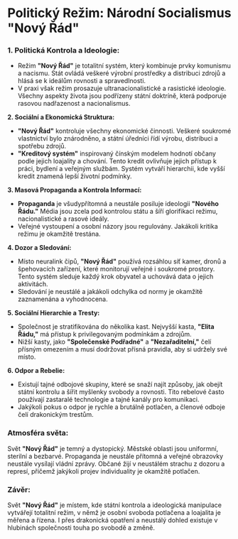 # **Politický Režim: Národní Socialismus "Nový Řád"**
### **1. Politická Kontrola a Ideologie:**
   - Režim **"Nový Řád"** je totalitní systém, který kombinuje prvky komunismu a nacismu. Stát ovládá veškeré výrobní prostředky a distribuci zdrojů a hlásá se k ideálům rovnosti a spravedlnosti.
   - V praxi však režim prosazuje ultranacionalistické a rasistické ideologie. Všechny aspekty života jsou podřízeny státní doktríně, která podporuje rasovou nadřazenost a nacionalismus.

**2. Sociální a Ekonomická Struktura:**
   - **"Nový Řád"** kontroluje všechny ekonomické činnosti. Veškeré soukromé vlastnictví bylo znárodněno, a státní úředníci řídí výrobu, distribuci a spotřebu zdrojů.
   - **"Kreditový systém"** inspirovaný čínským modelem hodnotí občany podle jejich loajality a chování. Tento kredit ovlivňuje jejich přístup k práci, bydlení a veřejným službám. Systém vytváří hierarchii, kde vyšší kredit znamená lepší životní podmínky.

**3. Masová Propaganda a Kontrola Informací:**
   - **Propaganda** je všudypřítomná a neustále posiluje ideologii **"Nového Řádu."** Média jsou zcela pod kontrolou státu a šíří glorifikaci režimu, nacionalistické a rasové ideály.
   - Veřejné vystoupení a osobní názory jsou regulovány. Jakákoli kritika režimu je okamžitě trestána.

**4. Dozor a Sledování:**
   - Místo neuralink čipů, **"Nový Řád"** používá rozsáhlou síť kamer, dronů a špehovacích zařízení, které monitorují veřejné i soukromé prostory. Tento systém sleduje každý krok obyvatel a uchovává data o jejich aktivitách.
   - Sledování je neustálé a jakákoli odchylka od normy je okamžitě zaznamenána a vyhodnocena.

**5. Sociální Hierarchie a Tresty:**
   - Společnost je stratifikována do několika kast. Nejvyšší kasta, **"Elita Řádu,"** má přístup k privilegovaným podmínkám a zdrojům.
   - Nižší kasty, jako **"Společenské Podřadné"** a **"Nezařaditelní,"** čelí přísným omezením a musí dodržovat přísná pravidla, aby si udržely své místo.

**6. Odpor a Rebelie:**
   - Existují tajné odbojové skupiny, které se snaží najít způsoby, jak obejít státní kontrolu a šířit myšlenky svobody a rovnosti. Tito rebelové často používají zastaralé technologie a tajné kanály pro komunikaci.
   - Jakýkoli pokus o odpor je rychle a brutálně potlačen, a členové odboje čelí drakonickým trestům.

### **Atmosféra světa:**
Svět **"Nový Řád"** je temný a dystopický. Městské oblasti jsou uniformní, sterilní a bezbarvé. Propaganda je neustále přítomná a veřejné obrazovky neustále vysílají vládní zprávy. Občané žijí v neustálém strachu z dozoru a represí, přičemž jakýkoli projev individuality je okamžitě potlačen.

### **Závěr:**
Svět **"Nový Řád"** je místem, kde státní kontrola a ideologická manipulace vytvářejí totalitní režim, v němž je osobní svoboda potlačena a loajalita je měřena a řízena. I přes drakonická opatření a neustálý dohled existuje v hlubinách společnosti touha po svobodě a změně.